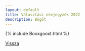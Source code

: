 ```yaml
---
layout: default
title: Választási névjegyzék 2022
description: Bögöt
---
```


{% include Booxgooxt.html %}

[Vissza](./)
